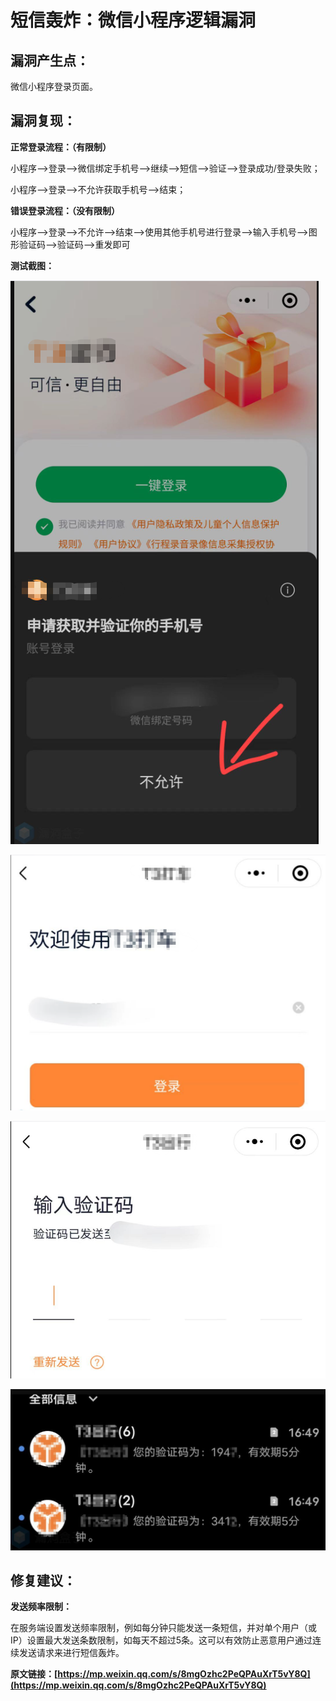 # 短信轰炸：微信小程序逻辑漏洞

## 漏洞产生点：

微信小程序登录页面。

## 漏洞复现：

**正常登录流程：（有限制）**

小程序—>登录—>微信绑定手机号—>继续—>短信—>验证—>登录成功/登录失败；

小程序—>登录—>不允许获取手机号—>结束；

**错误登录流程：（没有限制）**

小程序—>登录—>不允许—>结束—>使用其他手机号进行登录—>输入手机号—>图形验证码—>验证码—>重发即可

**测试截图：**

![](./../../img/640.png)

![](./../../img/%E5%BE%AE%E4%BF%A1%E5%9B%BE%E7%89%87_20241105232010.png)

![](./../../img/%E5%BE%AE%E4%BF%A1%E5%9B%BE%E7%89%87_20241105232023.png)

![](./../../img/%E5%BE%AE%E4%BF%A1%E5%9B%BE%E7%89%87_20241105232029.png)

## 修复建议：

**发送频率限制：**

在服务端设置发送频率限制，例如每分钟只能发送一条短信，并对单个用户（或IP）设置最大发送条数限制，如每天不超过5条。这可以有效防止恶意用户通过连续发送请求来进行短信轰炸。

**原文链接：[https://mp.weixin.qq.com/s/8mgOzhc2PeQPAuXrT5vY8Q](https://mp.weixin.qq.com/s/8mgOzhc2PeQPAuXrT5vY8Q)**

